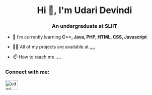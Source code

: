 <h1 align="center">Hi 👋, I'm Udari Devindi</h1>
<h3 align="center">An undergraduate at SLIIT</h3>

- 🌱 I’m currently learning **C++, Java, PHP, HTML, CSS, Javascript**

- 👨‍💻 All of my projects are available at [....](.)

- 📫 How to reach me **....**

<h3 align="left">Connect with me:</h3>
<p align="left">
<a href="https://linkedin.com/in/udari devindi" target="blank"><img align="center" src="https://raw.githubusercontent.com/rahuldkjain/github-profile-readme-generator/master/src/images/icons/Social/linked-in-alt.svg" alt="udari devindi" height="30" width="40" /></a>
</p>
